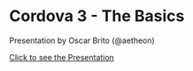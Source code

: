 
# Cordova 3 - The Basics

Presentation by Oscar Brito (@aetheon)

[Click to see the Presentation](https://raw.github.com/aetheon/presentation-cordova-3-the-basics/master/index.html)